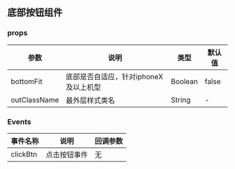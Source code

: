 ## 底部按钮组件
### props
| 参数       | 说明                                | 类型  | 默认值 |
| ------------ | ------------------------------------- | ------- | ------ |
| bottomFit    | 底部是否自适应，针对iphoneX及以上机型 | Boolean | false  |
| outClassName | 最外层样式类名                 | String  | -     |
### Events
| 事件名称 | 说明       | 回调参数 |
| -------- | ------------ | -------- |
| clickBtn | 点击按钮事件 | 无      |
